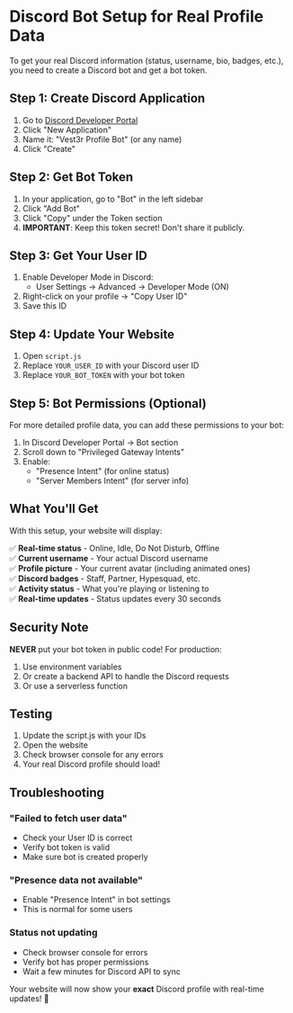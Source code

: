 # Discord Bot Setup for Real Profile Data

To get your real Discord information (status, username, bio, badges, etc.), you need to create a Discord bot and get a bot token.

## Step 1: Create Discord Application

1. Go to [Discord Developer Portal](https://discord.com/developers/applications)
2. Click "New Application"
3. Name it: "Vest3r Profile Bot" (or any name)
4. Click "Create"

## Step 2: Get Bot Token

1. In your application, go to "Bot" in the left sidebar
2. Click "Add Bot"
3. Click "Copy" under the Token section
4. **IMPORTANT**: Keep this token secret! Don't share it publicly.

## Step 3: Get Your User ID

1. Enable Developer Mode in Discord:
   - User Settings → Advanced → Developer Mode (ON)
2. Right-click on your profile → "Copy User ID"
3. Save this ID

## Step 4: Update Your Website

1. Open `script.js`
2. Replace `YOUR_USER_ID` with your Discord user ID
3. Replace `YOUR_BOT_TOKEN` with your bot token

## Step 5: Bot Permissions (Optional)

For more detailed profile data, you can add these permissions to your bot:

1. In Discord Developer Portal → Bot section
2. Scroll down to "Privileged Gateway Intents"
3. Enable:
   - "Presence Intent" (for online status)
   - "Server Members Intent" (for server info)

## What You'll Get

With this setup, your website will display:

✅ **Real-time status** - Online, Idle, Do Not Disturb, Offline  
✅ **Current username** - Your actual Discord username  
✅ **Profile picture** - Your current avatar (including animated ones)  
✅ **Discord badges** - Staff, Partner, Hypesquad, etc.  
✅ **Activity status** - What you're playing or listening to  
✅ **Real-time updates** - Status updates every 30 seconds  

## Security Note

**NEVER** put your bot token in public code! For production:

1. Use environment variables
2. Or create a backend API to handle the Discord requests
3. Or use a serverless function

## Testing

1. Update the script.js with your IDs
2. Open the website
3. Check browser console for any errors
4. Your real Discord profile should load!

## Troubleshooting

### "Failed to fetch user data"
- Check your User ID is correct
- Verify bot token is valid
- Make sure bot is created properly

### "Presence data not available"
- Enable "Presence Intent" in bot settings
- This is normal for some users

### Status not updating
- Check browser console for errors
- Verify bot has proper permissions
- Wait a few minutes for Discord API to sync

Your website will now show your **exact** Discord profile with real-time updates! 🚀
